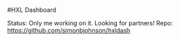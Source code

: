 #HXL Dashboard

Status: Only me working on it.  Looking for partners!
Repo: https://github.com/simonbjohnson/hxldash
